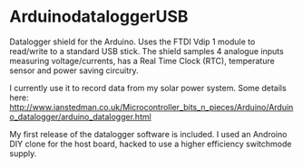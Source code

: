 # ArduinodataloggerUSB
Datalogger shield for the Arduino. Uses the FTDI Vdip 1 module to read/write to a standard USB stick.
The shield samples 4 analogue inputs measuring voltage/currents, has a Real Time Clock (RTC), temperature sensor  and power saving circuitry.

I currently use it to record data from my solar power system. 
Some details here: http://www.ianstedman.co.uk/Microcontroller_bits_n_pieces/Arduino/Arduino_datalogger/arduino_datalogger.html

My first release of the datalogger software is included. I used an Androino DIY clone for the host board, hacked to use a higher efficiency switchmode supply.
